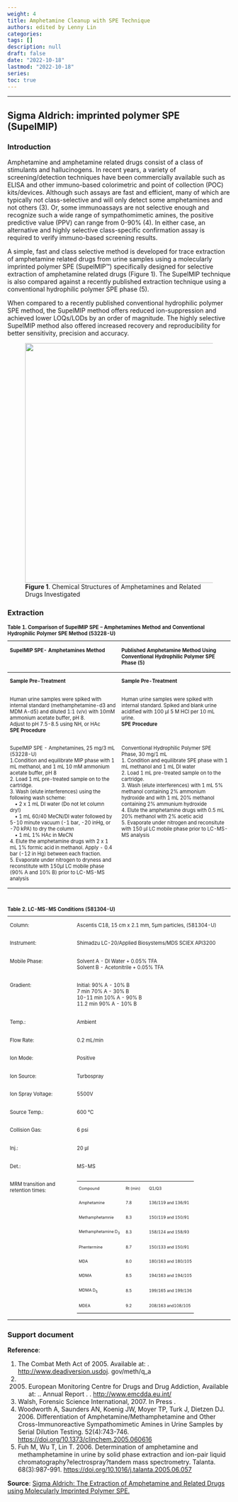 ```yaml
---
weight: 4
title: Amphetamine Cleanup with SPE Technique
authors: edited by Lenny Lin
categories: 
tags: []
description: null
draft: false
date: "2022-10-18"
lastmod: "2022-10-18"
series: 
toc: true
---
```


<!--more-->
---

## Sigma Aldrich: imprinted polymer SPE (SupelMIP)

### Introduction
Amphetamine and amphetamine related drugs consist of a class of stimulants and hallucinogens. In recent years, a variety of screening/detection techniques have been commercially available such as ELISA and other immuno-based colorimetric and point of collection (POC) kits/devices. Although such assays are fast and efficient, many of which are typically not class-selective and will only detect some amphetamines and not others (3). Or, some immunoassays are not selective enough and recognize such a wide range of sympathomimetic amines, the positive predictive value (PPV) can range from 0-90% (4). In either case, an alternative and highly selective class-specific confirmation assay is required to verify immuno-based screening results.

A simple, fast and class selective method is developed for trace extraction of amphetamine related drugs from urine samples using a molecularly imprinted polymer SPE (SupelMIP™) specifically designed for selective extraction of amphetamine related drugs (Figure 1). The SupelMIP technique is also compared against a recently published extraction technique using a conventional hydrophilic polymer SPE phase (5).  

When compared to a recently published conventional hydrophilic polymer SPE method, the SupelMIP method offers reduced ion-suppression and achieved lower LOQs/LODs by an order of magnitude. The highly selective SupelMIP method also offered increased recovery and reproducibility for better sensitivity, precision and accuracy.

<figure>
  <img width = "540" src = "/docs/images/the-extraction-of-a.png"/>
  <figcaption><b>Figure 1</b>. Chemical Structures of Amphetamines and Related Drugs Investigated</figcaption>
</figure>

### Extraction

<table style="width:100%; font-size: 80%">
<caption style="text-align:left", align = "top"><b>Table 1. Comparison of SupelMIP SPE – Amphetamines Method and Conventional Hydrophilic Polymer SPE Method (53228-U)</b></caption>
<colgroup><col style="width: 50%" /><col style="width: 50%" />
</colgroup>
<thead>
  <tr VALIGN=TOP style="text-align:left"  class="header">
    <th><p>SupelMIP SPE- Amphetamines Method</p></th>
    <th><p>Published Amphetamine Method Using Conventional Hydrophilic Polymer SPE Phase (5)</p></th>
  </tr>
</thead>
<tbody VALIGN=TOP>
  <tr class="odd">
    <td><p><b>Sample Pre-Treatment</b>
    </p></td>
    <td><p><b>Sample Pre-Treatment</b>
    </p></td>
  </tr>
  <tr class="even">
    <td><p>Human urine samples were spiked with internal standard (methamphetamine-d3 and MDM A-d5) and diluted 1:1 (v/v) with 10mM ammonium acetate buffer, pH 8.
<br>Adjust to pH 7.5-8.5 using NH, or HAc
<br><b>SPE Procedure</b>
    </p></td>
    <td><p>Human urine samples were spiked with internal standard. Spiked and blank urine acidified with 100 µl 5 M HCI per 10 mL urine.
<br><b>SPE Procedure</b>
    </p></td>
  </tr>
  <tr class="odd">
    <td><p>SupelMIP SPE - Amphetamines, 25 mg/3 mL (53228-U)
<br>1.Condition and equilibrate MIP phase with 1 mL methanol, and 1 mL 10 mM ammonium acetate buffer, pH 8
<br>2. Load 1 mL pre-treated sample on to the cartridge.
<br>3. Wash (elute interferences) using the following wash scheme:
<br>&emsp;• 2 x 1 mL DI water (Do not let column dry!)
<br>&emsp;• 1 mL 60/40 MeCN/DI water followed by 5-10 minute vacuum (-1 bar, -20 inHg, or -70 kPA) to dry the column
<br>&emsp;• 1 mL 1% HAc in MeCN
<br>4. Elute the amphetamine drugs with 2 x 1 mL 1% formic acid in methanol. Apply - 0.4 bar (-12 in Hg) between each fraction.
<br>5. Evaporate under nitrogen to dryness and reconstitute with 150µl LC mobile phase (90% A and 10% B) prior to LC-MS-MS analysis
    </p></td>
    <td><p>Conventional Hydrophilic Polymer SPE Phase, 30 mg/1 mL
<br>1. Condition and equilibrate SPE phase with 1 mL methanol and 1 mL DI water
<br>2. Load 1 mL pre-treated sample on to the cartridge.
<br>3. Wash (elute interferences) with 1 mL 5% methanol containing 2% ammonium hydroxide and with 1 mL 20% methanol containing 2% ammunium hydroxide
<br>4. Elute the amphetamine drugs with 0.5 mL 20% methanol with 2% acetic acid
<br>5. Evaporate under nitrogen and reconsitute with 150 µl LC mobile phase prior to LC-MS-MS analysis
    </p></td>
  </tr>
</tbody>
</table>

<br>
<table style="width:100%; font-size: 80%">
<caption style="text-align:left", align = "top"><b>Table 2. LC-MS-MS Conditions (581304-U)</b></caption>
<colgroup><col style="width: 30%" /><col style="width: 70%" />
</colgroup>
<tbody VALIGN=TOP>
  <tr class="odd">
    <td><p>Column:
    </p></td>
    <td><p>Ascentis C18, 15 cm x 2.1 mm, 5µm particles, (581304-U)
    </p></td>
  </tr>
  <tr class="even">
    <td><p>Instrument:
    </p></td>
    <td><p>Shimadzu LC-20/Applied Biosystems/MDS SCIEX APl3200
    </p></td>
  </tr>
  <tr class="odd">
    <td><p>Mobile Phase:
    </p></td>
    <td><p>Solvent A - DI Water + 0.05% TFA
<br>Solvent B - Acetonitrile + 0.05% TFA
    </p></td>
  </tr>
  <tr class="even">
    <td><p>Gradient:
    </p></td>
    <td><p>Initial: 90% A - 10% B
<br>7 min 70% A - 30% B
<br>10-11 min 10% A - 90% B
<br>11.2 min 90% A - 10% B
    </p></td>
  </tr>
  <tr class="odd">
    <td><p>Temp.:
    </p></td>
    <td><p>Ambient
    </p></td>
  </tr>
  <tr class="even">
    <td><p>Flow Rate:
    </p></td>
    <td><p>0.2 mL/min
    </p></td>
  </tr>
  <tr class="odd">
    <td><p>Ion Mode:
    </p></td>
    <td><p>Positive
    </p></td>
  </tr>
  <tr class="even">
    <td><p>Ion Source:
    </p></td>
    <td><p>Turbospray
    </p></td>
  </tr>
  <tr class="odd">
    <td><p>Ion Spray Voltage:
    </p></td>
    <td><p>5500V
    </p></td>
  </tr>
  <tr class="even">
    <td><p>Source Temp.:
    </p></td>
    <td><p>600 °C
    </p></td>
  </tr>
  <tr class="odd">
    <td><p>Collision Gas:
    </p></td>
    <td><p>6 psi
    </p></td>
  </tr>
  <tr class="even">
    <td><p>Inj.:
    </p></td>
    <td><p>20 µl
    </p></td>
  </tr>
  <tr class="odd">
    <td><p>Det.:
    </p></td>
    <td><p>MS-MS
    </p></td>
  </tr>
  <tr class="even">
    <td><p>MRM transition and retention times:
    </p></td>
    <td><p>
    <table style="width:100%; font-size: 80%">
  <colgroup>
    <col style="width: 40%" /><col style="width: 20%" /><col style="width: 40%" />
  </colgroup>
  <tbody>
    <tr class="odd">
         <td VALIGN=Middle><p>Compound
         </p></td>
         <td VALIGN=TOP><p>Rt (min)
         </p></td>
         <td VALIGN=TOP><p>Q1/Q3
         </p></td>
    </tr>
    <tr class="even">
      <td><p>Amphetamine
    </p></td>
    <td><p>7.8
    </p></td>
    <td><p>136/119 and 136/91
    </p></td>
    </tr>
    <tr class="odd">
         <td VALIGN=Middle><p>Methamphetamnie
         </p></td>
         <td VALIGN=TOP><p>8.3
         </p></td>
         <td VALIGN=TOP><p>150/119 and 150/91
         </p></td>
    </tr>
    <tr class="even">
      <td><p>Methamphetamine D<sub>3</sub> 
    </p></td>
    <td><p>8.3
    </p></td>
    <td><p>158/124 and 158/93
    </p></td>
    </tr>
    <tr class="odd">
         <td VALIGN=Middle><p>Phentermine
         </p></td>
         <td VALIGN=TOP><p>8.7
         </p></td>
         <td VALIGN=TOP><p>150/133 and 150/91
         </p></td>
    </tr>
    <tr class="even">
      <td><p>MDA
    </p></td>
    <td><p>8.0
    </p></td>
    <td><p>180/163 and 180/105
    </p></td>
    </tr>
    <tr class="odd">
         <td VALIGN=Middle><p>MDMA
         </p></td>
         <td VALIGN=TOP><p>8.5
         </p></td>
         <td VALIGN=TOP><p>194/163 and 194/105
         </p></td>
    </tr>
    <tr class="even">
      <td><p>MDMA D<sub>5</sub>
    </p></td>
    <td><p>8.5
    </p></td>
    <td><p>199/165 and 199/136
    </p></td>
    </tr>
    <tr class="odd">
         <td VALIGN=Middle><p>MDEA
         </p></td>
         <td VALIGN=TOP><p>9.2
         </p></td>
         <td VALIGN=TOP><p>208/163 and108/105
         </p></td>
    </tr>
  </tbody>
</table>
    </p></td>
  </tr>
</tbody>
</table>







### Support document

**Reference**:  
1. The Combat Meth Act of 2005. Available at: . http://www.deadiversion.usdoj. gov/meth/q_a  
2. 2005. European Monitoring Centre for Drugs and Drug Addiction, Available at: .. Annual Report . . http://www.emcdda.eu.int/  
3. Walsh, Forensic Science International, 2007. In Press .  
4. Woodworth A, Saunders AN, Koenig JW, Moyer TP, Turk J, Dietzen DJ. 2006. Differentiation of Amphetamine/Methamphetamine and Other Cross-Immunoreactive Sympathomimetic Amines in Urine Samples by Serial Dilution Testing. 52(4):743-746. https://doi.org/10.1373/clinchem.2005.060616  
5. Fuh M, Wu T, Lin T. 2006. Determination of amphetamine and methamphetamine in urine by solid phase extraction and ion-pair liquid chromatography?electrospray?tandem mass spectrometry. Talanta. 68(3):987-991. https://doi.org/10.1016/j.talanta.2005.06.057  

**Source**: <a href = "https://www.sigmaaldrich.com/CA/en/technical-documents/technical-article/analytical-chemistry/solid-phase-extraction/the-extraction-of" target="_blank" rel="noopener noreferrer">Sigma Aldrich: The Extraction of Amphetamine and Related Drugs using Molecularly Imprinted Polymer SPE. </a>
